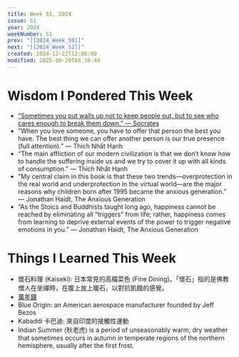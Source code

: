 ```yaml
---
title: Week 51, 2024
issue: 51
year: 2024
weekNumber: 51
prev: "[[2024_Week_50]]"
next: "[[2024_Week_52]]"
created: 2024-12-22T12:00:00
modified: 2025-08-29T08:30:44
---
```


# Wisdom I Pondered This Week

* [“Sometimes you put walls up not to keep people out, but to see who cares enough to break them down.” ― Socrates](https://www.goodreads.com/quotes/389916-sometimes-you-put-walls-up-not-to-keep-people-out)
* “When you love someone, you have to offer that person the best you have. The best thing we can offer another person is our true presence (full attention).” — Thích Nhất Hạnh
* “The main affliction of our modern civilization is that we don’t know how to handle the suffering inside us and we try to cover it up with all kinds of consumption.” — Thích Nhất Hạnh
* “My central claim in this book is that these two trends—overprotection in the real world and underprotection in the virtual world—are the major reasons why children born after 1995 became the anxious generation.” ― Jonathan Haidt, The Anxious Generation
* “As the Stoics and Buddhists taught long ago, happiness cannot be reached by eliminating all “triggers” from life; rather, happiness comes from learning to deprive external events of the power to trigger negative emotions in you.” — Jonathan Haidt, The Anxious Generation

# Things I Learned This Week

* 懷石料理 (Kaiseki): 日本常見的高檔菜色 (Fine Dining)。「懷石」指的是佛教僧人在坐禪時，在腹上放上暖石，以對抗飢餓的感覺。
* [萬年鐘](https://www.10000yearclock.net/learnmore.html)
* Blue Origin: an American aerospace manufacturer founded by Jeff Bezos
* Kabaddi 卡巴迪: 來自印度的接觸性運動
* Indian Summer (秋老虎) is a period of unseasonably warm, dry weather that sometimes occurs in autumn in temperate regions of the northern hemisphere, usually after the first frost.
